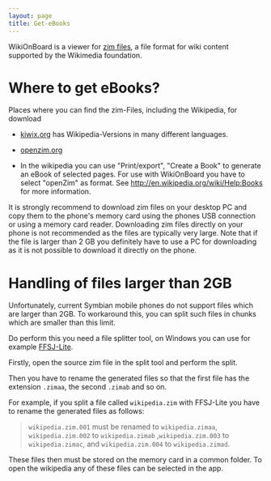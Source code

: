 ```yaml
---
layout: page
title: Get-eBooks
---
```


WikiOnBoard is a viewer for [zim files](http://openzim.org), a file format for wiki content supported by the Wikimedia 
foundation. 

# Where to get eBooks?
Places where you can find the zim-Files, including the Wikipedia, for download

* [kiwix.org](http://kiwix.org) has Wikipedia-Versions in many different languages. 

* [openzim.org](http://openzim.org/ZIM_File_Archive)

* In the wikipedia you can use "Print/export", "Create a Book" to generate an eBook of selected pages. For use with WikiOnBoard you have to select "openZim" as format. See http://en.wikipedia.org/wiki/Help:Books for more information.

It is strongly recommend to download zim files on your desktop PC and copy them to the phone's memory card using the phones USB connection or using a memory card reader.
Downloading zim files directly on your phone is not recommended as the files are typically very large. Note that if the file is larger than 2 GB you definitely have to use a PC for downloading
as it is not possible to download it directly on the phone. 

# Handling of files larger than 2GB 

Unfortunately, current Symbian mobile phones do not support files which are larger than 2GB. To workaround this, you can split such files in chunks which are smaller than this limit. 

Do perform this you need a file splitter tool, on Windows you can use for example [FFSJ-Lite](http://www.jaist.ac.jp/~hoangle/filesj/).

Firstly, open the source zim file in the split tool and perform the split. 

Then you have to rename the generated files so that the first file has the extension `.zimaa`, the second `.zimab` and so on.

For example, if you split a file called `wikipedia.zim` with FFSJ-Lite you have to rename the generated files as follows: 

> `wikipedia.zim.001` must be renamed to `wikipedia.zimaa`, `wikipedia.zim.002` to `wikipedia.zimab` ,`wikipedia.zim.003` to `wikipedia.zimac`, and `wikipedia.zim.004` to `wikipedia.zimad`.

These files then must be stored on the memory card in a common folder. To open the wikipedia any of these files can be selected in the app. 
